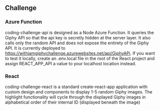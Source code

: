 ## Challenge

### Azure Function

coding-challenge-api is designed as a Node Azure Function.  It queries the Giphy API so that the api key is secretly hidden at the server layer.  It also calls only the random API and does not expose the entirety of the Giphy API.  It is currently deployed to https://withjamgiphychallenge.azurewebsites.net/api/GiphyAPi.  If you want to test it locally, create an .env.local file in the root of the React project and assign REACT_APP_API a value to your localhost location instead.

### React

coding-challenge-react is a standard create-react-app application with custom design and components to display 1-5 random Giphy images.  The highlight functionality will cycle through the displayed Giphy images in alphabetical order of their internal ID (displayed beneath the image)
